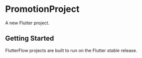# PromotionProject

A new Flutter project.

## Getting Started

FlutterFlow projects are built to run on the Flutter _stable_ release.
